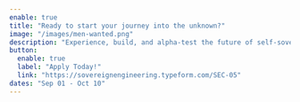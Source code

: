 ```yaml
---
enable: true
title: "Ready to start your journey into the unknown?"
image: "/images/men-wanted.png"
description: "Experience, build, and alpha-test the future of self-sovereign technology in beautiful Madeira. Don't miss the opportunity of a lifetime."
button:
  enable: true
  label: "Apply Today!"
  link: "https://sovereignengineering.typeform.com/SEC-05"
dates: "Sep 01 - Oct 10"
---
```

